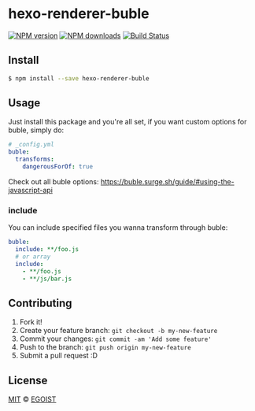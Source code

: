 # hexo-renderer-buble

[![NPM version](https://img.shields.io/npm/v/hexo-renderer-buble.svg?style=flat-square)](https://npmjs.com/package/hexo-renderer-buble) [![NPM downloads](https://img.shields.io/npm/dm/hexo-renderer-buble.svg?style=flat-square)](https://npmjs.com/package/hexo-renderer-buble) [![Build Status](https://img.shields.io/circleci/project/egoist/hexo-renderer-buble/master.svg?style=flat-square)](https://circleci.com/gh/egoist/hexo-renderer-buble)

## Install

```bash
$ npm install --save hexo-renderer-buble
```

## Usage

Just install this package and you're all set, if you want custom options for buble, simply do:

```yml
# _config.yml
buble:
  transforms:
    dangerousForOf: true
```

Check out all buble options: https://buble.surge.sh/guide/#using-the-javascript-api

### include

You can include specified files you wanna transform through buble:

```yml
buble:
  include: **/foo.js
  # or array
  include:
    - **/foo.js
    - **/js/bar.js
```

## Contributing

1. Fork it!
2. Create your feature branch: `git checkout -b my-new-feature`
3. Commit your changes: `git commit -am 'Add some feature'`
4. Push to the branch: `git push origin my-new-feature`
5. Submit a pull request :D

## License

[MIT](https://egoist.mit-license.org/) © [EGOIST](https://github.com/egoist)
